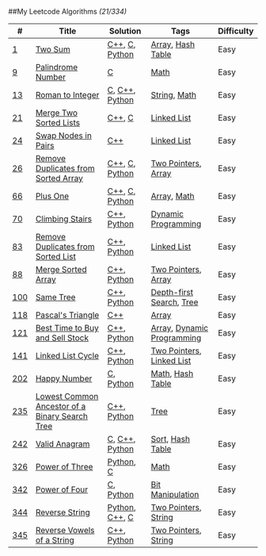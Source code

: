 ##My Leetcode Algorithms *(21/334)*

| # | Title | Solution | Tags | Difficulty |
|---| ----- | -------- | ---- | ---------- |
|[1](./1_two_sum)|[Two Sum](https://leetcode.com/problems/two-sum/)|[C++](./1_two_sum/1_two_sum.cpp), [C](./1_two_sum/1_two_sum.c), [Python](./1_two_sum/1_two_sum.py)|[Array](https://leetcode.com/tag/array/), [Hash Table](https://leetcode.com/tag/hash-table/)|Easy|
|[9](./9_palindrome_number)|[Palindrome Number](https://leetcode.com/problems/palindrome-number/)|[C](./9_palindrome_number/9_palindrome_number.c)|[Math](https://leetcode.com/tag/math/)|Easy|
|[13](./13_roman_to_integer)|[Roman to Integer](https://leetcode.com/problems/roman-to-integer/)|[C](./13_roman_to_integer/13_roman_to_integer.c), [C++](./13_roman_to_integer/13_roman_to_integer.cpp), [Python](./13_roman_to_integer/13_roman_to_integer.py)|[String](https://leetcode.com/tag/string/), [Math](https://leetcode.com/tag/math/)|Easy|
|[21](./21_merge_two_sorted_lists)|[Merge Two Sorted Lists](https://leetcode.com/problems/merge-two-sorted-lists/)|[C++](./21_merge_two_sorted_lists/21_merge_two_sorted_lists.cpp), [C](./21_merge_two_sorted_lists/21_merge_two_sorted_lists.c)|[Linked List](https://leetcode.com/tag/linked-list/)|Easy|
|[24](./24_swap_nodes_in_pairs)|[Swap Nodes in Pairs](https://leetcode.com/problems/swap-nodes-in-pairs/)|[C++](./24_swap_nodes_in_pairs/24_swap_nodes_in_pairs.cpp)|[Linked List](https://leetcode.com/tag/linked-list/)|Easy|
|[26](./26_remove_duplicates_from_sorted_array)|[Remove Duplicates from Sorted Array](https://leetcode.com/problems/remove-duplicates-from-sorted-array/)|[C++](./26_remove_duplicates_from_sorted_array/26_remove_duplicates_from_sorted_array.cpp), [C](./26_remove_duplicates_from_sorted_array/26_remove_duplicates_from_sorted_array.c), [Python](./26_remove_duplicates_from_sorted_array/26_remove_duplicates_from_sorted_array.py)|[Two Pointers](https://leetcode.com/tag/two-pointers/), [Array](https://leetcode.com/tag/array/)|Easy|
|[66](./66_plus_one)|[Plus One](https://leetcode.com/problems/plus-one)|[C++](./66_plus_one/66_plus_one.cpp), [C](./66_plus_one/66_plus_one.c), [Python](./66_plus_one/66_plus_one.py)|[Array](https://leetcode.com/tag/array/), [Math](https://leetcode.com/tag/math/)|Easy|
|[70](./70_climbing_stairs)|[Climbing Stairs](https://leetcode.com/problems/climbing-stairs)|[C++](./70_climbing_stairs/70_climbing_stairs.cpp), [Python](./70_climbing_stairs/70_climbing_stairs.py)|[Dynamic Programming](https://leetcode.com/tag/dynamic-programming/)|Easy|
|[83](./83_remove_duplicates_from_sorted_list)|[Remove Duplicates from Sorted List](https://leetcode.com/problems/remove-duplicates-from-sorted-list/)|[C++](./83_remove_duplicates_from_sorted_list/83_remove_duplicates_from_sorted_list.cpp), [Python](./83_remove_duplicates_from_sorted_list/83_remove_duplicates_from_sorted_list.py)|[Linked List](https://leetcode.com/tag/linked-list/)|Easy|
|[88](./88_merge_sorted_array)|[Merge Sorted Array](https://leetcode.com/problems/merge-sorted-array/)|[C++](./88_merge_sorted_array/88_merge_sorted_array.cpp), [Python](./88_merge_sorted_array/88_merge_sorted_array.py)|[Two Pointers](https://leetcode.com/tag/two-pointers/), [Array](https://leetcode.com/tag/array/)|Easy|
|[100](./100_same_tree)|[Same Tree](https://leetcode.com/problems/same-tree)|[C++](./100_same_tree/100_same_tree.cpp), [Python](./100_same_tree/100_same_tree.py)|[Depth-first Search](https://leetcode.com/tag/depth-first-search/), [Tree](https://leetcode.com/tag/tree/)|Easy|
|[118](./118_pascals_triangle)|[Pascal's Triangle](https://leetcode.com/problems/pascals-triangle)|[C++](./118_pascals_triangle/118_pascals_triangle.cpp)|[Array](https://leetcode.com/tag/array/)|Easy|
|[121](./121_best_time_to_buy_and_sell_stock)|[Best Time to Buy and Sell Stock](https://leetcode.com/problems/best-time-to-buy-and-sell-stock)|[C++](./121_best_time_to_buy_and_sell_stock/121_best_time_to_buy_and_sell_stock.cpp), [Python](./121_best_time_to_buy_and_sell_stock/121_best_time_to_buy_and_sell_stock.py)|[Array](https://leetcode.com/tag/array/), [Dynamic Programming](https://leetcode.com/tag/dynamic-programming/)|Easy|
|[141](./141_linked_list_cycle)|[Linked List Cycle](https://leetcode.com/problems/linked-list-cycle/)|[C++](./141_linked_list_cycle/141_linked_list_cycle.cpp), [Python](./141_linked_list_cycle/141_linked_list_cycle.py)|[Two Pointers](https://leetcode.com/tag/two-pointers/), [Linked List](https://leetcode.com/tag/linked-list/)|Easy|
|[202](./202_happy_number)|[Happy Number](https://leetcode.com/problems/happy-number/)|[C](./202_happy_number/202_happy_number.c), [Python](./202_happy_number/202_happy_number.py)|[Math](https://leetcode.com/tag/math/), [Hash Table](https://leetcode.com/tag/hash-table/)|Easy|
|[235](./235_lowest_common_ancestor_of_a_binary_search_tree)|[Lowest Common Ancestor of a Binary Search Tree](https://leetcode.com/problems/lowest-common-ancestor-of-a-binary-search-tree/)|[C++](./235_lowest_common_ancestor_of_a_binary_search_tree/235_lowest_common_ancestor_of_a_binary_search_tree.cpp), [Python](./235_lowest_common_ancestor_of_a_binary_search_tree/235_lowest_common_ancestor_of_a_binary_search_tree.py)|[Tree](https://leetcode.com/tag/tree/)|Easy|
|[242](./242_valid_anagram)|[Valid Anagram](https://leetcode.com/problems/valid-anagram/)|[C](./242_valid_anagram/242_valid_anagram.c), [C++](./242_valid_anagram/242_valid_anagram.cpp), [Python](./242_valid_anagram/242_valid_anagram.py)|[Sort](https://leetcode.com/tag/sort/), [Hash Table](https://leetcode.com/tag/hash-table/)|Easy|
|[326](./326_power_of_three)|[Power of Three](https://leetcode.com/problems/power-of-three/)|[Python](./326_power_of_three/326_power_of_three.py), [C](./326_power_of_three/326_power_of_three.c)|[Math](https://leetcode.com/tag/math/)|Easy|
|[342](./342_power_of_four)|[Power of Four](https://leetcode.com/problems/power-of-four/)|[C](./342_power_of_four/342_power_of_four.c), [Python](./342_power_of_four/342_power_of_four.py)|[Bit Manipulation](https://leetcode.com/tag/bit-manipulation/)|Easy|
|[344](./344_reverse_string)|[Reverse String](https://leetcode.com/problems/reverse-string/)|[Python](./344_reverse_string/344_reverse_string.py), [C++](./344_reverse_string/344_reverse_string.cpp), [C](./344_reverse_string/344_reverse_string.c)|[Two Pointers](https://leetcode.com/tag/two-pointers/), [String](https://leetcode.com/tag/string/)|Easy|
|[345](./345_reverse_vowels_of_a_string)|[Reverse Vowels of a String](https://leetcode.com/problems/reverse-vowels-of-a-string/)|[C++](./345_reverse_vowels_of_a_string/345_reverse_vowels_of_a_string.cpp), [Python](./345_reverse_vowels_of_a_string/345_reverse_vowels_of_a_string.py)|[Two Pointers](https://leetcode.com/tag/two-pointers/), [String](https://leetcode.com/tag/string/)|Easy|
